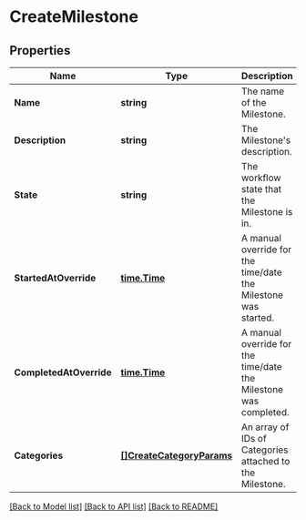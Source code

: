 # CreateMilestone

## Properties
Name | Type | Description | Notes
------------ | ------------- | ------------- | -------------
**Name** | **string** | The name of the Milestone. | [default to null]
**Description** | **string** | The Milestone&#x27;s description. | [optional] [default to null]
**State** | **string** | The workflow state that the Milestone is in. | [optional] [default to null]
**StartedAtOverride** | [**time.Time**](time.Time.md) | A manual override for the time/date the Milestone was started. | [optional] [default to null]
**CompletedAtOverride** | [**time.Time**](time.Time.md) | A manual override for the time/date the Milestone was completed. | [optional] [default to null]
**Categories** | [**[]CreateCategoryParams**](CreateCategoryParams.md) | An array of IDs of Categories attached to the Milestone. | [optional] [default to null]

[[Back to Model list]](../README.md#documentation-for-models) [[Back to API list]](../README.md#documentation-for-api-endpoints) [[Back to README]](../README.md)

